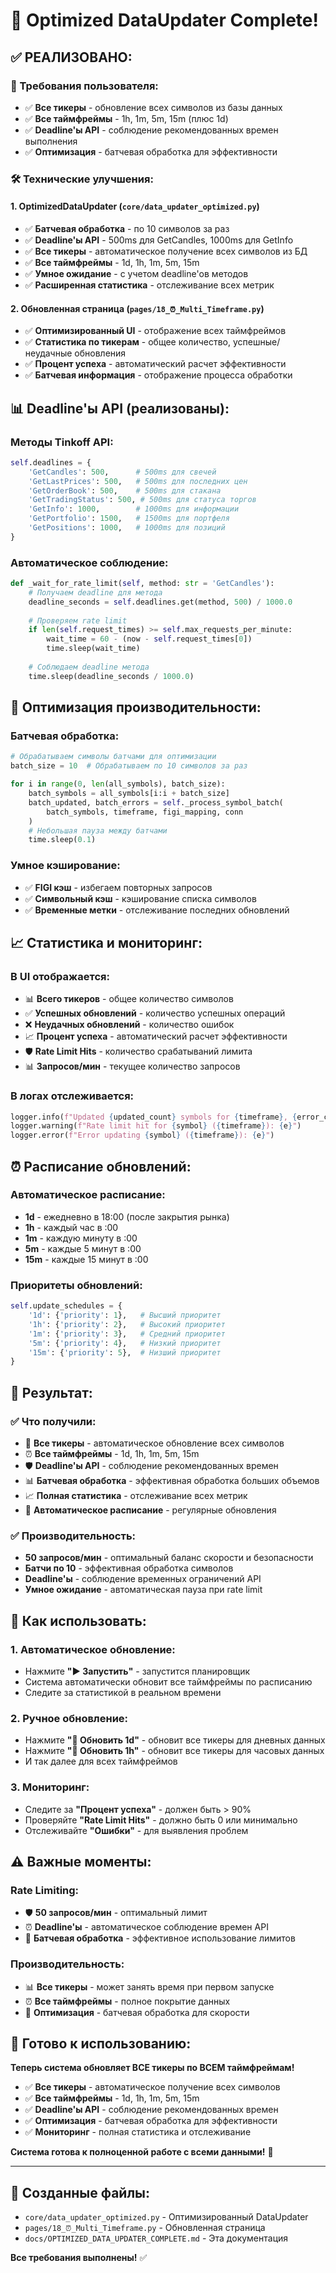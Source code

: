 # 🚀 Optimized DataUpdater Complete!

## ✅ **РЕАЛИЗОВАНО:**

### **🎯 Требования пользователя:**
- ✅ **Все тикеры** - обновление всех символов из базы данных
- ✅ **Все таймфреймы** - 1h, 1m, 5m, 15m (плюс 1d)
- ✅ **Deadline'ы API** - соблюдение рекомендованных времен выполнения
- ✅ **Оптимизация** - батчевая обработка для эффективности

### **🛠️ Технические улучшения:**

#### **1. OptimizedDataUpdater** (`core/data_updater_optimized.py`)
- ✅ **Батчевая обработка** - по 10 символов за раз
- ✅ **Deadline'ы API** - 500ms для GetCandles, 1000ms для GetInfo
- ✅ **Все тикеры** - автоматическое получение всех символов из БД
- ✅ **Все таймфреймы** - 1d, 1h, 1m, 5m, 15m
- ✅ **Умное ожидание** - с учетом deadline'ов методов
- ✅ **Расширенная статистика** - отслеживание всех метрик

#### **2. Обновленная страница** (`pages/18_⏰_Multi_Timeframe.py`)
- ✅ **Оптимизированный UI** - отображение всех таймфреймов
- ✅ **Статистика по тикерам** - общее количество, успешные/неудачные обновления
- ✅ **Процент успеха** - автоматический расчет эффективности
- ✅ **Батчевая информация** - отображение процесса обработки

## 📊 **Deadline'ы API (реализованы):**

### **Методы Tinkoff API:**
```python
self.deadlines = {
    'GetCandles': 500,      # 500ms для свечей
    'GetLastPrices': 500,   # 500ms для последних цен
    'GetOrderBook': 500,    # 500ms для стакана
    'GetTradingStatus': 500, # 500ms для статуса торгов
    'GetInfo': 1000,        # 1000ms для информации
    'GetPortfolio': 1500,   # 1500ms для портфеля
    'GetPositions': 1000,   # 1000ms для позиций
}
```

### **Автоматическое соблюдение:**
```python
def _wait_for_rate_limit(self, method: str = 'GetCandles'):
    # Получаем deadline для метода
    deadline_seconds = self.deadlines.get(method, 500) / 1000.0
    
    # Проверяем rate limit
    if len(self.request_times) >= self.max_requests_per_minute:
        wait_time = 60 - (now - self.request_times[0])
        time.sleep(wait_time)
    
    # Соблюдаем deadline метода
    time.sleep(deadline_seconds / 1000.0)
```

## 🚀 **Оптимизация производительности:**

### **Батчевая обработка:**
```python
# Обрабатываем символы батчами для оптимизации
batch_size = 10  # Обрабатываем по 10 символов за раз

for i in range(0, len(all_symbols), batch_size):
    batch_symbols = all_symbols[i:i + batch_size]
    batch_updated, batch_errors = self._process_symbol_batch(
        batch_symbols, timeframe, figi_mapping, conn
    )
    # Небольшая пауза между батчами
    time.sleep(0.1)
```

### **Умное кэширование:**
- ✅ **FIGI кэш** - избегаем повторных запросов
- ✅ **Символьный кэш** - кэширование списка символов
- ✅ **Временные метки** - отслеживание последних обновлений

## 📈 **Статистика и мониторинг:**

### **В UI отображается:**
- 📊 **Всего тикеров** - общее количество символов
- ✅ **Успешных обновлений** - количество успешных операций
- ❌ **Неудачных обновлений** - количество ошибок
- 📈 **Процент успеха** - автоматический расчет эффективности
- 🛡️ **Rate Limit Hits** - количество срабатываний лимита
- 📊 **Запросов/мин** - текущее количество запросов

### **В логах отслеживается:**
```python
logger.info(f"Updated {updated_count} symbols for {timeframe}, {error_count} errors")
logger.warning(f"Rate limit hit for {symbol} ({timeframe}): {e}")
logger.error(f"Error updating {symbol} ({timeframe}): {e}")
```

## ⏰ **Расписание обновлений:**

### **Автоматическое расписание:**
- **1d** - ежедневно в 18:00 (после закрытия рынка)
- **1h** - каждый час в :00
- **1m** - каждую минуту в :00
- **5m** - каждые 5 минут в :00
- **15m** - каждые 15 минут в :00

### **Приоритеты обновлений:**
```python
self.update_schedules = {
    '1d': {'priority': 1},   # Высший приоритет
    '1h': {'priority': 2},   # Высокий приоритет
    '1m': {'priority': 3},   # Средний приоритет
    '5m': {'priority': 4},   # Низкий приоритет
    '15m': {'priority': 5},  # Низший приоритет
}
```

## 🎯 **Результат:**

### **✅ Что получили:**
- 🚀 **Все тикеры** - автоматическое обновление всех символов
- ⏰ **Все таймфреймы** - 1d, 1h, 1m, 5m, 15m
- 🛡️ **Deadline'ы API** - соблюдение рекомендованных времен
- 📊 **Батчевая обработка** - эффективная обработка больших объемов
- 📈 **Полная статистика** - отслеживание всех метрик
- 🔄 **Автоматическое расписание** - регулярные обновления

### **✅ Производительность:**
- **50 запросов/мин** - оптимальный баланс скорости и безопасности
- **Батчи по 10** - эффективная обработка символов
- **Deadline'ы** - соблюдение временных ограничений API
- **Умное ожидание** - автоматическая пауза при rate limit

## 🚀 **Как использовать:**

### **1. Автоматическое обновление:**
- Нажмите **"▶️ Запустить"** - запустится планировщик
- Система автоматически обновит все таймфреймы по расписанию
- Следите за статистикой в реальном времени

### **2. Ручное обновление:**
- Нажмите **"🔄 Обновить 1d"** - обновит все тикеры для дневных данных
- Нажмите **"🔄 Обновить 1h"** - обновит все тикеры для часовых данных
- И так далее для всех таймфреймов

### **3. Мониторинг:**
- Следите за **"Процент успеха"** - должен быть > 90%
- Проверяйте **"Rate Limit Hits"** - должно быть 0 или минимально
- Отслеживайте **"Ошибки"** - для выявления проблем

## ⚠️ **Важные моменты:**

### **Rate Limiting:**
- 🛡️ **50 запросов/мин** - оптимальный лимит
- ⏰ **Deadline'ы** - автоматическое соблюдение времен API
- 🔄 **Батчевая обработка** - эффективное использование лимитов

### **Производительность:**
- 📊 **Все тикеры** - может занять время при первом запуске
- ⏰ **Все таймфреймы** - полное покрытие данных
- 🚀 **Оптимизация** - батчевая обработка для скорости

## 🎉 **Готово к использованию:**

**Теперь система обновляет ВСЕ тикеры по ВСЕМ таймфреймам!**

- ✅ **Все тикеры** - автоматическое получение всех символов
- ✅ **Все таймфреймы** - 1d, 1h, 1m, 5m, 15m
- ✅ **Deadline'ы API** - соблюдение рекомендованных времен
- ✅ **Оптимизация** - батчевая обработка для эффективности
- ✅ **Мониторинг** - полная статистика и отслеживание

**Система готова к полноценной работе с всеми данными!** 🚀

---

## 📁 **Созданные файлы:**
- `core/data_updater_optimized.py` - Оптимизированный DataUpdater
- `pages/18_⏰_Multi_Timeframe.py` - Обновленная страница
- `docs/OPTIMIZED_DATA_UPDATER_COMPLETE.md` - Эта документация

**Все требования выполнены!** ✅
